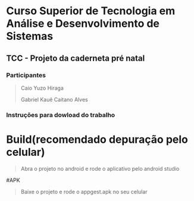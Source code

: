 # Curso Superior de Tecnologia em Análise e Desenvolvimento de Sistemas 
## TCC - Projeto da caderneta pré natal
### Participantes
> Caio Yuzo Hiraga
> 
> Gabriel Kauê Caitano Alves

### Instruções para dowload do trabalho
# Build(recomendado depuração pelo celular)
> Abra o projeto no android e rode o aplicativo pelo android studio

#APK
> Baixe o projeto e rode o appgest.apk no seu celular
